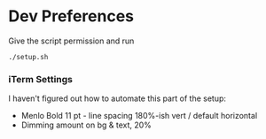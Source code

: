 # Dev Preferences

Give the script permission and run

```shell
./setup.sh
```

### iTerm Settings

I haven't figured out how to automate this part of the setup:

* Menlo Bold 11 pt - line spacing 180%-ish vert / default horizontal
* Dimming amount on bg & text, 20%
